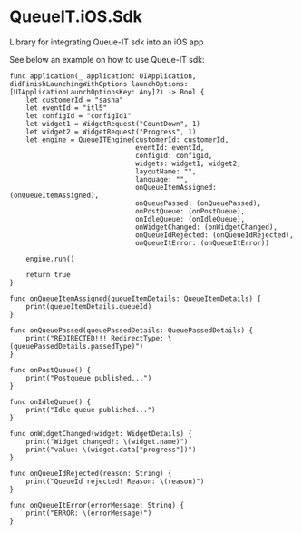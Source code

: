 # QueueIT.iOS.Sdk
Library for integrating Queue-IT sdk into an iOS app

See below an example on how to use Queue-IT sdk:


    
    func application(_ application: UIApplication, didFinishLaunchingWithOptions launchOptions:        [UIApplicationLaunchOptionsKey: Any]?) -> Bool {
        let customerId = "sasha"
        let eventId = "itl5"
        let configId = "configId1"
        let widget1 = WidgetRequest("CountDown", 1)
        let widget2 = WidgetRequest("Progress", 1)
        let engine = QueueITEngine(customerId: customerId,
                                   eventId: eventId,
                                   configId: configId,
                                   widgets: widget1, widget2,
                                   layoutName: "",
                                   language: "",
                                   onQueueItemAssigned: (onQueueItemAssigned),
                                   onQueuePassed: (onQueuePassed),
                                   onPostQueue: (onPostQueue),
                                   onIdleQueue: (onIdleQueue),
                                   onWidgetChanged: (onWidgetChanged),
                                   onQueueIdRejected: (onQueueIdRejected),
                                   onQueueItError: (onQueueItError))
        
        engine.run()
        
        return true
    }
    
    func onQueueItemAssigned(queueItemDetails: QueueItemDetails) {
        print(queueItemDetails.queueId)
    }
    
    func onQueuePassed(queuePassedDetails: QueuePassedDetails) {
        print("REDIRECTED!!! RedirectType: \(queuePassedDetails.passedType)")
    }
    
    func onPostQueue() {
        print("Postqueue published...")
    }
    
    func onIdleQueue() {
        print("Idle queue published...")
    }
    
    func onWidgetChanged(widget: WidgetDetails) {
        print("Widget changed!: \(widget.name)")
        print("value: \(widget.data["progress"])")
    }
    
    func onQueueIdRejected(reason: String) {
        print("QueueId rejected! Reason: \(reason)")
    }
    
    func onQueueItError(errorMessage: String) {
        print("ERROR: \(errorMessage)")
    }




